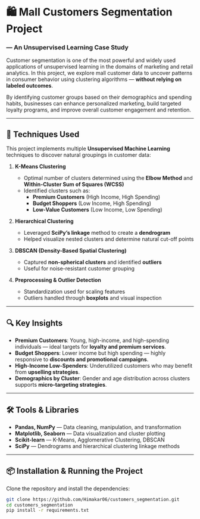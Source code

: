 # 🛍️ Mall Customers Segmentation Project

### — An Unsupervised Learning Case Study

Customer segmentation is one of the most powerful and widely used applications of unsupervised learning in the domains of marketing and retail analytics. In this project, we explore mall customer data to uncover patterns in consumer behavior using clustering algorithms — **without relying on labeled outcomes**.

By identifying customer groups based on their demographics and spending habits, businesses can enhance personalized marketing, build targeted loyalty programs, and improve overall customer engagement and retention.

-----

## 🧠 Techniques Used

This project implements multiple **Unsupervised Machine Learning** techniques to discover natural groupings in customer data:

1. **K-Means Clustering**
   - Optimal number of clusters determined using the **Elbow Method** and **Within-Cluster Sum of Squares (WCSS)**
   - Identified clusters such as:
     - **Premium Customers** (High Income, High Spending)
     - **Budget Shoppers** (Low Income, High Spending)
     - **Low-Value Customers** (Low Income, Low Spending)

2. **Hierarchical Clustering**
   - Leveraged **SciPy’s linkage** method to create a **dendrogram**
   - Helped visualize nested clusters and determine natural cut-off points

3. **DBSCAN (Density-Based Spatial Clustering)**
   - Captured **non-spherical clusters** and identified **outliers**
   - Useful for noise-resistant customer grouping

4. **Preprocessing & Outlier Detection**
   - Standardization used for scaling features
   - Outliers handled through **boxplots** and visual inspection

-----
## 🔍 Key Insights

- **Premium Customers**: Young, high-income, and high-spending individuals — ideal targets for **loyalty and premium services**.
- **Budget Shoppers**: Lower income but high spending — highly responsive to **discounts and promotional campaigns**.
- **High-Income Low-Spenders**: Underutilized customers who may benefit from **upselling strategies**.
- **Demographics by Cluster**: Gender and age distribution across clusters supports **micro-targeting strategies**.

-----
## 🛠️ Tools & Libraries

- **Pandas, NumPy** — Data cleaning, manipulation, and transformation  
- **Matplotlib, Seaborn** — Data visualization and cluster plotting  
- **Scikit-learn** — K-Means, Agglomerative Clustering, DBSCAN  
- **SciPy** — Dendrograms and hierarchical clustering linkage methods

-----
## 📦 Installation & Running the Project

Clone the repository and install the dependencies:

```bash
git clone https://github.com/Himakar06/customers_segmentation.git
cd customers_segmentation
pip install -r requirements.txt

